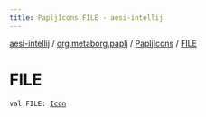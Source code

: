 ```yaml
---
title: PapljIcons.FILE - aesi-intellij
---
```


[aesi-intellij](../../index.html) / [org.metaborg.paplj](../index.html) / [PapljIcons](index.html) / [FILE](.)

# FILE

`val FILE: `[`Icon`](http://docs.oracle.com/javase/6/docs/api/javax/swing/Icon.html)